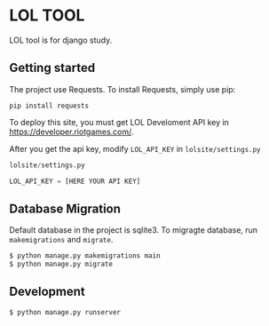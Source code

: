 # LOL TOOL

LOL tool is for django study.

## Getting started
The project use Requests. To install Requests, simply use pip:
```
pip install requests
```


To deploy this site, you must get LOL Develoment API key in https://developer.riotgames.com/.

After you get the api key, modify `LOL_API_KEY` in `lolsite/settings.py`

```python
lolsite/settings.py

LOL_API_KEY = [HERE YOUR API KEY]
```

## Database Migration

Default database in the project is sqlite3.
To migragte database, run `makemigrations` and `migrate`.

```bash
$ python manage.py makemigrations main
$ python manage.py migrate 
```

## Development
```
$ python manage.py runserver
```